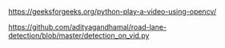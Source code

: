 https://geeksforgeeks.org/python-play-a-video-using-opencv/

https://github.com/adityagandhamal/road-lane-detection/blob/master/detection_on_vid.py 

